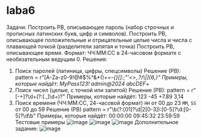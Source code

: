 # laba6
Задачи: 
Построить РВ, описывающее пароль (набор строчных и прописных латинских букв, цифр и символов).
Построить РВ, описывающее положительные и отрицательные целые числа и числа с плавающей точкой (разделители запятая и точка)
Построить РВ, описывающее время. Формат: ЧЧ:ММ:СС в 24-часовом формате с необязательным ведущим 0. 
Решения:
1. Поиск паролей (латиница, цифры, спецсимволы)
Решение (РВ):
pattern = r"[A-Za-z0-9!@#$%^&*()_+=\-{}\[\]:;\"'<>,.?/\\|]{6,}"
Примеры, которые найдёт:
MyPass123!
admin@2024
abcDEF_+
2. Поиск чисел (целые, с точкой или запятой)
Решение (РВ):
pattern = r"[-+]?\d+(?:[.,]\d+)?"
Примеры, которые найдёт:
123
-45
+7.89
3,14
3. Поиск времени (ЧЧ:ММ:СС, 24-часовой формат)
 `HH` от 00 до 23
 `MM`, `SS` от 00 до 59
Решение (РВ)
pattern = r"\b(?:[01]?\d|2[0-3]):[0-5]?\d:[0-5]?\d\b"
Примеры, которые найдёт:
00:00:00
09:45:32
23:59:59
Тестовые примеры
![image](https://github.com/user-attachments/assets/7f1f42fc-202c-4a59-8fc0-02a3a0f64260)
![image](https://github.com/user-attachments/assets/679a2ce2-976c-45fd-8faf-9f0fd7cd7042)
![image](https://github.com/user-attachments/assets/518666b8-ddf7-4a17-a097-eb4f7f009674)
Дополнительное задание:
![image](https://github.com/user-attachments/assets/6fa948cb-57a9-479f-a9ac-64d76d319920)


